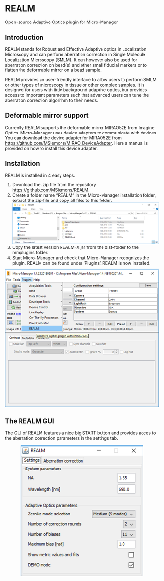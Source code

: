 # REALM
Open-source Adaptive Optics plugin for Micro-Manager

## Introduction
REALM stands for Robust and Effective Adaptive optics in Localization Microscopy and can perform aberration correction in Single Molecule Localization Microscopy (SMLM). It can however also be used for aberration correction on bead(s) and other small fiducial markers or to flatten the deformable mirror on a bead sample.

REALM provides an user-friendly interface to allow users to perform SMLM or other types of microscopy in tissue or other complex samples. It is designed for users with little background adaptive optics, but provides access to important parameters such that advanced users can tune the aberration correction algorithm to their needs.

## Deformable mirror support
Currently REALM supports the deformable mirror MIRAO52E from Imagine Optics. Micro-Manager uses device adapters to communicate with devices. You can download the device adapter for MIRAO52E from https://github.com/MSiemons/MIRAO_DeviceAdapter. Here a manual is provided on how to install this device adapter. 

## Installation
REALM is installed in 4 easy steps. 
  1.	Download the .zip file from the repository https://github.com/MSiemons/REALM.
  2.	Create a folder name “REALM” in the Micro-Manager installation folder, extract the zip-file and copy all files to this folder.
  ![Alt text](/img/REALMfolder.png?raw=true)
  3.	Copy the latest version REALM-X.jar from the dist-folder to the mmplugins folder.
  4.	Start Micro-Manager and check that Micro-Manager recognizes the plugin. REALM can be found under ‘Plugins’. REALM is now installed.
  <div align="center">
    <img src="/img/PluginTab.PNG" width="600px"</img> 
</div>

## The REALM GUI
The GUI of REALM features a nice big START button and provides acces to the aberration correction parameters in the settings tab.
<div align="center">
    <img src="/img/GUIsettings.PNG" width="400px"</img> 
</div>

  
